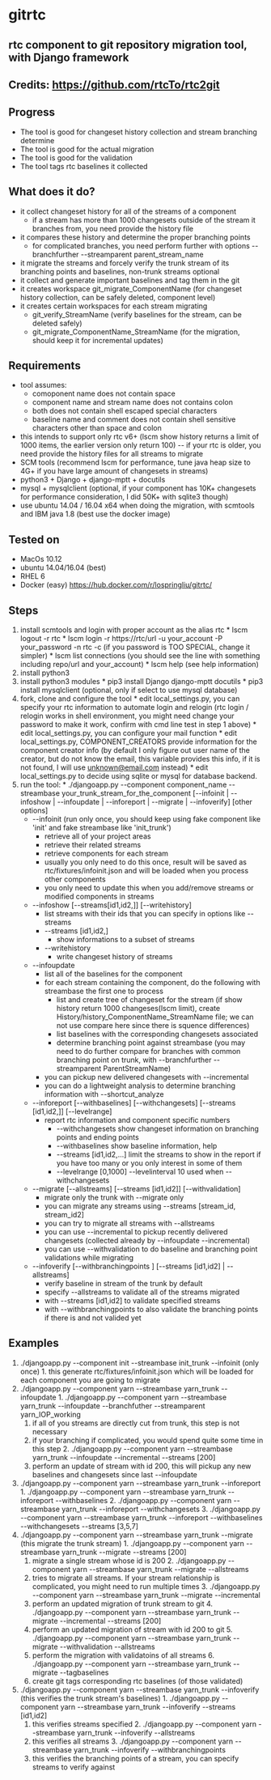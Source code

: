 # gitrtc

## rtc component to git repository migration tool, with Django framework

## Credits: https://github.com/rtcTo/rtc2git

## Progress
  - The tool is good for changeset history collection and stream branching determine
  - The tool is good for the actual migration
  - The tool is good for the validation
  - The tool tags rtc baselines it collected

## What does it do?
  - it collect changeset history for all of the streams of a component
    - if a stream has more than 1000 changesets outside of the stream it branches from, you need provide the history file
  - it compares these history and determine the proper branching points
    - for complicated branches, you need perform further with options --branchfurther --streamparent parent_stream_name
  - it migrate the streams and forcely verify the trunk stream of its branching points and baselines, non-trunk streams optional
  - it collect and generate important baselines and tag them in the git 
  - it creates workspace git_migrate_ComponentName (for changeset history collection, can be safely deleted, component level)
  - it creates certain workspaces for each stream migrating
    - git_verify_StreamName     (verify baselines for the stream, can be deleted safely)
    - git_migrate_ComponentName_StreamName (for the migration, should keep it for incremental updates)

## Requirements
  - tool assumes:
    - comoponent name does not contain space
    - component name and stream name does not contains colon 
    - both does not contain shell escaped special characters
    - baseline name and comment does not contain shell sensitive characters other than space and colon
  - this intends to support only rtc v6+ (lscm show history returns a limit of 1000 items, the earlier version only return 100)
    -- if your rtc is older, you need provide the history files for all streams to migrate
  - SCM tools (recommend lscm for performance, tune java heap size to 4G+ if you have large amount of changesets in streams)
  - python3 + Django + django-mptt + docutils
  - mysql + mysqlclient (optional, if your component has 10K+ changesets for performance consideration, I did 50K+ with sqlite3 though)
  - use ubuntu 14.04 / 16.04 x64 when doing the migration, with scmtools and IBM java 1.8 (best use the docker image)
  
## Tested on
  - MacOs 10.12
  - ubuntu 14.04/16.04 (best)
  - RHEL 6
  - Docker (easy) https://hub.docker.com/r/lospringliu/gitrtc/
  
## Steps
  1. install scmtools and login with proper account as the alias rtc
    * lscm logout -r rtc
    * lscm login -r https://rtc/url -u your_account -P your_password -n rtc -c (if you password is TOO SPECIAL, change it simpler)
    * lscm list connections  (you should see the line with something including repo/url and your_account)
    * lscm help  (see help information)
  2. install python3
  3. install python3 modules
    * pip3 install Django django-mptt docutils
    * pip3 install mysqlclient (optional, only if select to use mysql database)
  4. fork, clone and configure the tool
    * edit local_settings.py, you can specify your rtc information to automate login and relogin (rtc login / relogin works in shell environment, you might need change your password to make it work, confirm with cmd line test in step 1 above)
    * edit local_settings.py, you can configure your mail function
    * edit local_settings.py, COMPONENT_CREATORS provide information for the component creator info (by default I only figure out user name of the creator, but do not know the email, this variable provides this info, if it is not found, I will use unknown@email.com instead)
    * edit local_settings.py to decide using sqlite or mysql for database backend.
  5. run the tool:
    * ./djangoapp.py --component component_name --streambase your_trunk_stream_for_the_component [--infoinit | --infoshow | --infoupdate | --inforeport | --migrate | --infoverify] [other options]
      * --infoinit (run only once, you should keep using fake component like 'init' and fake streambase like 'init_trunk')
        * retrieve all of your project areas
        * retrieve their related streams
        * retrieve components for each stream
        * usually you only need to do this once, result will be saved as rtc/fixtures/infoinit.json and will be loaded when you process other components
        * you only need to update this when you add/remove streams or modified components in streams
      * --infoshow [--streams[id1,id2,]] [--writehistory]
        * list streams with their ids that you can specify in options like --streams
        * --streams [id1,id2,]
          * show informations to a subset of streams
        * --writehistory
          * write changeset history of streams 
      * --infoupdate
        * list all of the baselines for the component
        * for each stream containing the component, do the following with streambase the first one to process
          * list and create tree of changeset for the stream (if show history return 1000 changeses(lscm limit), create History/history_ComponentName_StreamName file; we can not use compare here since there is squence differences)
          * list baselines with the corresponding changesets associated
          * determine branching point against streambase (you may need to do further compare for branches with common branching point on trunk, with --branchfurther --streamparent ParentStreamName)
        * you can pickup new delivered changesets with --incremental
        * you can do a lightweight analysis to determine branching information with --shortcut_analyze
      * --inforeport [--withbaselines] [--withchangesets] [--streams [id1,id2,]] [--levelrange]
        * report rtc information and component specific numbers
          * --withchangesets
          show changeset information on branching points and ending points
          * --withbaselines
          show baseline information, help
          * --streams [id1,id2,...]
          limit the streams to show in the report if you have too many or you only interest in some of them
          * --levelrange [0,1000] --levelinterval 10
          used when --withchangesets
      * --migrate [--allstreams] [--streams [id1,id2]] [--withvalidation]
        * migrate only the trunk with --migrate only
        * you can migrate any streams using --streams [stream_id, stream_id2]
        * you can try to migrate all streams with --allstreams
        * you can use --incremental to pickup recently delivered changesets (collected already by --infoupdate --incremental)
        * you can use --withvalidation to do baseline and branching point validations while migrating
      * --infoverify [--withbranchingpoints ] [--streams [id1,id2] | --allstreams]
        * verify baseline in stream of the trunk by default
        * specify --allstreams to validate all of the streams migrated
        * with --streams [id1,id2] to validate specified streams
        * with --withbranchingpoints to also validate the branching points if there is and not valided yet

## Examples
  1. ./djangoapp.py --component init --streambase init_trunk --infoinit  (only once)
    1. this generate rtc/fixtures/infoinit.json which will be loaded for each component you are going to migrate
  2. ./djangoapp.py --component yarn --streambase yarn_trunk --infoupdate
    1. ./djangoapp.py --component yarn --streambase yarn_trunk --infoupdate --branchfuther --streamparent yarn_IOP_working
      1. if all of you streams are directly cut from trunk, this step is not necessary
      2. if your branching if complicated, you would spend quite some time in this step
    2. ./djangoapp.py --component yarn --streambase yarn_trunk --infoupdate --incremental --streams [200]
      1. perform an update of stream with id 200, this will pickup any new baselines and changesets since last --infoupdate
  3. ./djangoapp.py --component yarn --streambase yarn_trunk --inforeport
    1. ./djangoapp.py --component yarn --streambase yarn_trunk --inforeport --withbaselines
    2. ./djangoapp.py --component yarn --streambase yarn_trunk --inforeport --withchangesets
    3. ./djangoapp.py --component yarn --streambase yarn_trunk --inforeport --withbaselines --withchangesets --streams [3,5,7]
  4. ./djangoapp.py --component yarn --streambase yarn_trunk --migrate (this migrate the trunk stream)
    1. ./djangoapp.py --component yarn --streambase yarn_trunk --migrate --streams [200]
      1. migrate a single stream whose id is 200
    2. ./djangoapp.py --component yarn --streambase yarn_trunk --migrate --allstreams
      1. tries to migrate all streams. If your stream relationship is complicated, you might need to run multiple times
    3. ./djangoapp.py --component yarn --streambase yarn_trunk --migrate --incremental
      1. perform an updated migration of trunk stream to git
    4. ./djangoapp.py --component yarn --streambase yarn_trunk --migrate --incremental --streams [200]
      1. perform an updated migration of stream with id 200 to git
    5. ./djangoapp.py --component yarn --streambase yarn_trunk --migrate --withvalidation --allstreams
      1. perform the migration with validatoins of all streams
    6. ./djangoapp.py --component yarn --streambase yarn_trunk --migrate --tagbaselines
      1. create git tags corresponding rtc baselines (of those validated)
  5. ./djangoapp.py --component yarn --streambase yarn_trunk --infoverify (this verifies the trunk stream's baselines)
    1. ./djangoapp.py --component yarn --streambase yarn_trunk --infoverify --streams [id1,id2]
      1. this verifies streams specified
    2. ./djangoapp.py --component yarn --streambase yarn_trunk --infoverify --allstreams
      1. this verifies all streams
    3. ./djangoapp.py --component yarn --streambase yarn_trunk --infoverify --withbranchingpoints 
      1. this verifies the branching points of a stream, you can specify streams to verify against
